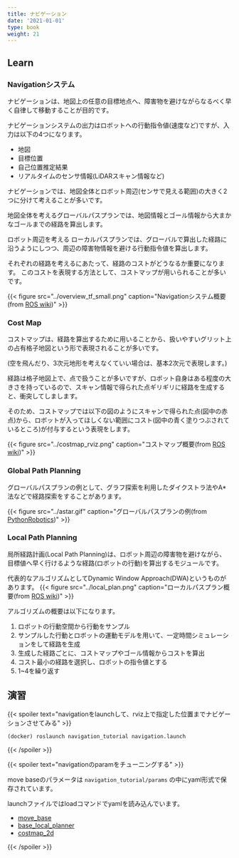 ```yaml
---
title: ナビゲーション
date: '2021-01-01'
type: book
weight: 21
---
```


<!--more-->

## Learn

### Navigationシステム

ナビゲーションは、地図上の任意の目標地点へ、障害物を避けながらなるべく早く自律して移動することが目的です。

ナビゲーションシステムの出力はロボットへの行動指令値(速度など)ですが、入力は以下の4つになります。
- 地図
- 目標位置
- 自己位置推定結果
- リアルタイムのセンサ情報(LiDARスキャン情報など)

ナビゲーションでは、地図全体とロボット周辺(センサで見える範囲)の大きく2つに分けて考えることが多いです。

地図全体を考えるグローバルパスプランでは、地図情報とゴール情報から大まかなゴールまでの経路を算出します。

ロボット周辺を考える ローカルパスプランでは、グローバルで算出した経路に沿うようにしつつ、周辺の障害物情報を避ける行動指令値を算出します。

それぞれの経路を考えるにあたって、経路のコストがどうなるか重要になります。
このコストを表現する方法として、コストマップが用いられることが多いです。

{{< figure src="../overview_tf_small.png" caption="Navigationシステム概要(from [ROS wiki](https://wiki.ros.org/move_base))" >}}

### Cost Map
コストマップは、経路を算出するために用いることから、扱いやすいグリット上の占有格子地図という形で表現されることが多いです。

(空を飛んだり、3次元地形を考えなくていい場合は、基本2次元で表現します。)

経路は格子地図上で、点で扱うことが多いですが、ロボット自身はある程度の大きさを持っているので、スキャン情報で得られた点ギリギリに経路を生成すると、衝突してしまします。

そのため、コストマップでは以下の図のようにスキャンで得られた点(図中の赤点)から、ロボットが入ってほしくない範囲にコスト(図中の青く塗りつぶされているところ)が付与するという表現をします。

{{< figure src="../costmap_rviz.png" caption="コストマップ概要(from [ROS wiki](https://wiki.ros.org/costmap_2d))" >}}

### Global Path Planning

グローバルパスプランの例として、グラフ探索を利用したダイクストラ法やA*法などで経路探索をすることがあります。

{{< figure src="../astar.gif" caption="グローバルパスプランの例(from [PythonRobotics](https://github.com/AtsushiSakai/PythonRobotics))" >}}

### Local Path Planning

局所経路計画(Local Path Planning)は、ロボット周辺の障害物を避けながら、目標値へ早く行けるような経路(ロボットの行動)を算出するモジュールです。

代表的なアルゴリズムとしてDynamic Window Approach(DWA)というものがあります。
{{< figure src="../local_plan.png" caption="ローカルパスプラン概要(from [ROS wiki](https://wiki.ros.org/base_local_planner))" >}}

アルゴリズムの概要は以下になります。
1. ロボットの行動空間から行動をサンプル
2. サンプルした行動とロボットの運動モデルを用いて、一定時間シミュレーションをして経路を生成
3. 生成した経路ごとに、コストマップやゴール情報からコストを算出
4. コスト最小の経路を選択し、ロボットの指令値とする
5. 1~4を繰り返す

## 演習
<!-- {{< spoiler text="Dockerfileにnavigationを追加してBuildする" >}}
{{< /spoiler >}} -->

{{< spoiler text="navigationをlaunchして、rviz上で指定した位置までナビゲーションさせてみる" >}}

```
(docker) roslaunch navigation_tutorial navigation.launch
```
 
{{< /spoiler >}}

<!-- {{< spoiler text="navigationをlaunchして、map座標系の位置を指定してナビゲーションさせてみる" >}}
{{< /spoiler >}} -->

{{< spoiler text="navigationのparamをチューニングする" >}}

move baseのパラメータは `navigation_tutorial/params` の中にyaml形式で保存されています。

launchファイルではloadコマンドでyamlを読み込んでいます。

- [move_base](https://wiki.ros.org/move_base#Parameters)
- [base_local_planner](https://wiki.ros.org/base_local_planner#Parameters)
- [costmap_2d](https://wiki.ros.org/costmap_2d#costmap_2d.2Flayered.Parameters)

{{< /spoiler >}}
